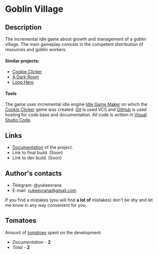 # Goblin Village
## Description
The incremental idle game about growth and management of a goblin village. The main gameplay consists in the competent distribution of resources and goblin workers. 

#### Similar projects:
* [Cookie Clicker](https://orteil.dashnet.org/cookieclicker/)
* [A Dark Room](https://adarkroom.doublespeakgames.com)
* [Loop Hero](https://store.steampowered.com/app/1282730/Loop_Hero/) 

#### Tools
The game uses incremental idle engine [Idle Game Maker](https://orteil.dashnet.org/igm/) on which the [Cookie Clicker](https://orteil.dashnet.org/cookieclicker/) game was created. [Git](https://git-scm.com) is used VCS and [GitHub](https://github.com) is used hosting for code base and documentation. All code is written in [Visual Studio Code](https://code.visualstudio.com).

## Links
* [Documentation](https://github.com/yukeevrana/goblinVillage/wiki) of the project.
* Link to final build. (Soon)
* Link to dev build. (Soon)

## Author's contacts
* Telegram: @yukeevrana
* E-mail: yukeevrana@gmail.com

If you find a mistakes (you will find **a lot of** mistakes) don't be shy and let me know in any way convenient for you.

## Tomatoes
Amount of [tomatoes](https://github.com/yukeevrana/goblinVillage/wiki/Tomatoes) spent on the development:
* *Documentation* - **2**
* *Total* - **2**
